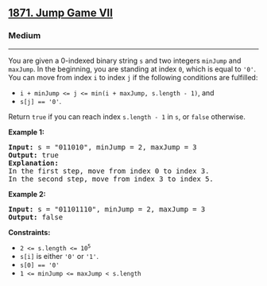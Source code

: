 <h2><a href="https://leetcode.com/problems/jump-game-vii">1871. Jump Game VII</a></h2>
<h3>Medium</h3>
<hr>
<p>You are given a 0-indexed binary string <code>s</code> and two integers <code>minJump</code> and <code>maxJump</code>. In the beginning, you are standing at index <code>0</code>, which is equal to <code>'0'</code>. You can move from index <code>i</code> to index <code>j</code> if the following conditions are fulfilled:</p>

<ul>
  <li><code>i + minJump <= j <= min(i + maxJump, s.length - 1)</code>, and</li>
  <li><code>s[j] == '0'</code>.</li>
</ul>

<p>Return <code>true</code> if you can reach index <code>s.length - 1</code> in <code>s</code>, or <code>false</code> otherwise.</p>

<p><strong>Example 1:</strong></p>
<pre>
<strong>Input:</strong> s = "011010", minJump = 2, maxJump = 3
<strong>Output:</strong> true
<strong>Explanation:</strong>
In the first step, move from index 0 to index 3. 
In the second step, move from index 3 to index 5.
</pre>

<p><strong>Example 2:</strong></p>
<pre>
<strong>Input:</strong> s = "01101110", minJump = 2, maxJump = 3
<strong>Output:</strong> false
</pre>

<p><strong>Constraints:</strong></p>
<ul>
  <li><code>2 <= s.length <= 10<sup>5</sup></code></li>
  <li><code>s[i]</code> is either <code>'0'</code> or <code>'1'</code>.</li>
  <li><code>s[0] == '0'</code></li>
  <li><code>1 <= minJump <= maxJump < s.length</code></li>
</ul>
